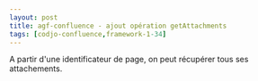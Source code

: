 ```yaml
---
layout: post
title: agf-confluence - ajout opération getAttachments
tags: [codjo-confluence,framework-1-34]
---
```

A partir d'une identificateur de page, on peut récupérer tous ses attachements.